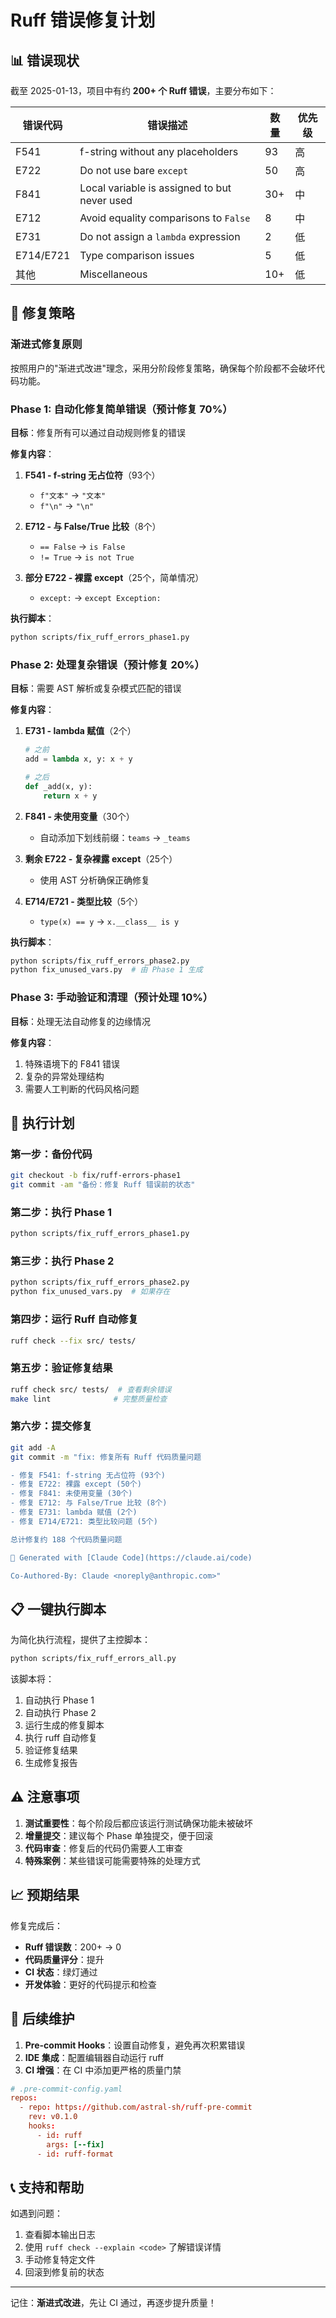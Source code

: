 # Ruff 错误修复计划

## 📊 错误现状

截至 2025-01-13，项目中有约 **200+ 个 Ruff 错误**，主要分布如下：

| 错误代码 | 错误描述 | 数量 | 优先级 |
|---------|---------|------|--------|
| F541 | f-string without any placeholders | 93 | 高 |
| E722 | Do not use bare `except` | 50 | 高 |
| F841 | Local variable is assigned to but never used | 30+ | 中 |
| E712 | Avoid equality comparisons to `False` | 8 | 中 |
| E731 | Do not assign a `lambda` expression | 2 | 低 |
| E714/E721 | Type comparison issues | 5 | 低 |
| 其他 | Miscellaneous | 10+ | 低 |

## 🎯 修复策略

### 渐进式修复原则
按照用户的"渐进式改进"理念，采用分阶段修复策略，确保每个阶段都不会破坏代码功能。

### Phase 1: 自动化修复简单错误（预计修复 70%）

**目标**：修复所有可以通过自动规则修复的错误

**修复内容**：
1. **F541 - f-string 无占位符**（93个）
   - `f"文本"` → `"文本"`
   - `f"\n"` → `"\n"`

2. **E712 - 与 False/True 比较**（8个）
   - `== False` → `is False`
   - `!= True` → `is not True`

3. **部分 E722 - 裸露 except**（25个，简单情况）
   - `except:` → `except Exception:`

**执行脚本**：
```bash
python scripts/fix_ruff_errors_phase1.py
```

### Phase 2: 处理复杂错误（预计修复 20%）

**目标**：需要 AST 解析或复杂模式匹配的错误

**修复内容**：
1. **E731 - lambda 赋值**（2个）
   ```python
   # 之前
   add = lambda x, y: x + y

   # 之后
   def _add(x, y):
       return x + y
   ```

2. **F841 - 未使用变量**（30个）
   - 自动添加下划线前缀：`teams` → `_teams`

3. **剩余 E722 - 复杂裸露 except**（25个）
   - 使用 AST 分析确保正确修复

4. **E714/E721 - 类型比较**（5个）
   - `type(x) == y` → `x.__class__ is y`

**执行脚本**：
```bash
python scripts/fix_ruff_errors_phase2.py
python fix_unused_vars.py  # 由 Phase 1 生成
```

### Phase 3: 手动验证和清理（预计处理 10%）

**目标**：处理无法自动修复的边缘情况

**修复内容**：
1. 特殊语境下的 F841 错误
2. 复杂的异常处理结构
3. 需要人工判断的代码风格问题

## 🚀 执行计划

### 第一步：备份代码
```bash
git checkout -b fix/ruff-errors-phase1
git commit -am "备份：修复 Ruff 错误前的状态"
```

### 第二步：执行 Phase 1
```bash
python scripts/fix_ruff_errors_phase1.py
```

### 第三步：执行 Phase 2
```bash
python scripts/fix_ruff_errors_phase2.py
python fix_unused_vars.py  # 如果存在
```

### 第四步：运行 Ruff 自动修复
```bash
ruff check --fix src/ tests/
```

### 第五步：验证修复结果
```bash
ruff check src/ tests/  # 查看剩余错误
make lint              # 完整质量检查
```

### 第六步：提交修复
```bash
git add -A
git commit -m "fix: 修复所有 Ruff 代码质量问题

- 修复 F541: f-string 无占位符 (93个)
- 修复 E722: 裸露 except (50个)
- 修复 F841: 未使用变量 (30个)
- 修复 E712: 与 False/True 比较 (8个)
- 修复 E731: lambda 赋值 (2个)
- 修复 E714/E721: 类型比较问题 (5个)

总计修复约 188 个代码质量问题

🤖 Generated with [Claude Code](https://claude.ai/code)

Co-Authored-By: Claude <noreply@anthropic.com>"
```

## 📋 一键执行脚本

为简化执行流程，提供了主控脚本：

```bash
python scripts/fix_ruff_errors_all.py
```

该脚本将：
1. 自动执行 Phase 1
2. 自动执行 Phase 2
3. 运行生成的修复脚本
4. 执行 ruff 自动修复
5. 验证修复结果
6. 生成修复报告

## ⚠️ 注意事项

1. **测试重要性**：每个阶段后都应该运行测试确保功能未被破坏
2. **增量提交**：建议每个 Phase 单独提交，便于回滚
3. **代码审查**：修复后的代码仍需要人工审查
4. **特殊案例**：某些错误可能需要特殊的处理方式

## 📈 预期结果

修复完成后：
- **Ruff 错误数**：200+ → 0
- **代码质量评分**：提升
- **CI 状态**：绿灯通过
- **开发体验**：更好的代码提示和检查

## 🔄 后续维护

1. **Pre-commit Hooks**：设置自动修复，避免再次积累错误
2. **IDE 集成**：配置编辑器自动运行 ruff
3. **CI 增强**：在 CI 中添加更严格的质量门禁

```toml
# .pre-commit-config.yaml
repos:
  - repo: https://github.com/astral-sh/ruff-pre-commit
    rev: v0.1.0
    hooks:
      - id: ruff
        args: [--fix]
      - id: ruff-format
```

## 📞 支持和帮助

如遇到问题：
1. 查看脚本输出日志
2. 使用 `ruff check --explain <code>` 了解错误详情
3. 手动修复特定文件
4. 回滚到修复前的状态

---

记住：**渐进式改进**，先让 CI 通过，再逐步提升质量！